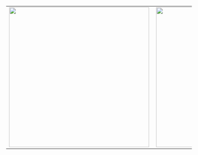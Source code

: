 <center>
  <table>
  <tr>
      <td><img width="380px" align="left" src="https://github-readme-stats.vercel.app/api?username=aaronkip&count_private=true&show_icons=true&theme=dark&layout=compact" /></td>
      <td><img width="380px" align="left" src="https://github-readme-stats.vercel.app/api/top-langs/?username=aaronkip&hide=html&layout=compact&theme=dark" /></td>      
  </tr>   
</table>
</center>
